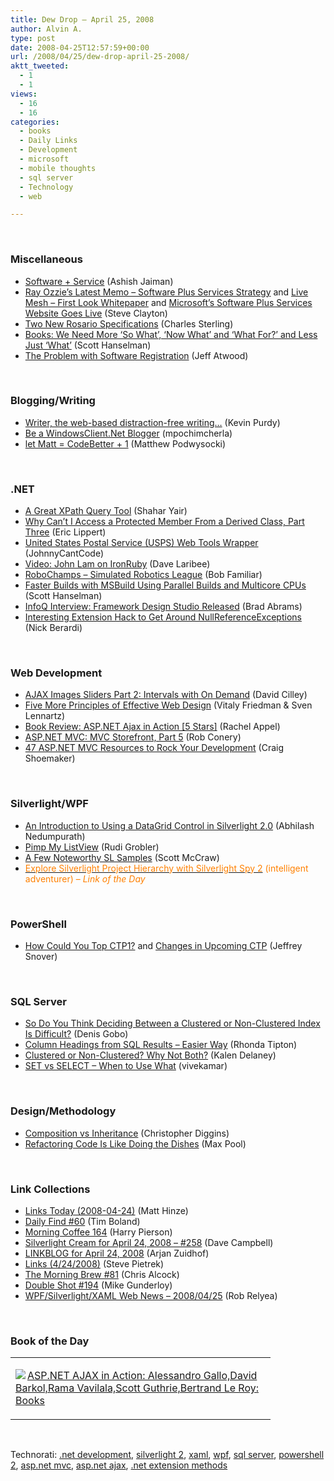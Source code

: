 ```yaml
---
title: Dew Drop – April 25, 2008
author: Alvin A.
type: post
date: 2008-04-25T12:57:59+00:00
url: /2008/04/25/dew-drop-april-25-2008/
aktt_tweeted:
  - 1
  - 1
views:
  - 16
  - 16
categories:
  - books
  - Daily Links
  - Development
  - microsoft
  - mobile thoughts
  - sql server
  - Technology
  - web

---
```

&nbsp;

### Miscellaneous

  * [Software + Service][1] (Ashish Jaiman)
  * [Ray Ozzie&#8217;s Latest Memo &#8211; Software Plus Services Strategy][2] and [Live Mesh &#8211; First Look Whitepaper][3] and [Microsoft&#8217;s Software Plus Services Website Goes Live][4] (Steve Clayton)
  * [Two New Rosario Specifications][5] (Charles Sterling)
  * [Books: We Need More &#8216;So What&#8217;, &#8216;Now What&#8217; and &#8216;What For?&#8217; and Less Just &#8216;What&#8217;][6] (Scott Hanselman)
  * [The Problem with Software Registration][7] (Jeff Atwood)

&nbsp;

### Blogging/Writing

  * [Writer, the web-based distraction-free writing&#8230;][8] (Kevin Purdy)
  * [Be a WindowsClient.Net Blogger][9] (mpochimcherla)
  * [let Matt = CodeBetter + 1][10] (Matthew Podwysocki)

&nbsp;

### .NET

  * [A Great XPath Query Tool][11] (Shahar Yair)
  * [Why Can&#8217;t I Access a Protected Member From a Derived Class, Part Three][12] (Eric Lippert)
  * [United States Postal Service (USPS) Web Tools Wrapper][13] (JohnnyCantCode)
  * [Video: John Lam on IronRuby][14] (Dave Laribee)
  * [RoboChamps &#8211; Simulated Robotics League][15] (Bob Familiar)
  * [Faster Builds with MSBuild Using Parallel Builds and Multicore CPUs][16] (Scott Hanselman)
  * [InfoQ Interview: Framework Design Studio Released][17] (Brad Abrams)
  * [Interesting Extension Hack to Get Around NullReferenceExceptions][18] (Nick Berardi)

&nbsp;

### Web Development

  * [AJAX Images Sliders Part 2: Intervals with On Demand][19] (David Cilley)
  * [Five More Principles of Effective Web Design][20] (Vitaly Friedman & Sven Lennartz)
  * [Book Review: ASP.NET Ajax in Action [5 Stars]][21] (Rachel Appel)
  * [ASP.NET MVC: MVC Storefront, Part 5][22] (Rob Conery)
  * [47 ASP.NET MVC Resources to Rock Your Development][23] (Craig Shoemaker)

&nbsp;

### Silverlight/WPF

  * [An Introduction to Using a DataGrid Control in Silverlight 2.0][24] (Abhilash Nedumpurath)
  * [Pimp My ListView][25] (Rudi Grobler)
  * [A Few Noteworthy SL Samples][26] (Scott McCraw)
  * [<font color="#ff8000">Explore Silverlight Project Hierarchy with Silverlight Spy 2</font>][27] <font color="#ff8000">(intelligent adventurer) &#8211; <em>Link of the Day</em></font>

&nbsp;

### PowerShell

  * [How Could You Top CTP1?][28] and [Changes in Upcoming CTP][29] (Jeffrey Snover)

&nbsp;

### SQL Server

  * [So Do You Think Deciding Between a Clustered or Non-Clustered Index Is Difficult?][30] (Denis Gobo)
  * [Column Headings from SQL Results &#8211; Easier Way][31] (Rhonda Tipton)
  * [Clustered or Non-Clustered? Why Not Both?][32] (Kalen Delaney)
  * [SET vs SELECT &#8211; When to Use What][33] (vivekamar)

&nbsp;

### Design/Methodology

  * [Composition vs Inheritance][34] (Christopher Diggins)
  * [Refactoring Code Is Like Doing the Dishes][35] (Max Pool)

&nbsp;

### Link Collections

  * [Links Today (2008-04-24)][36] (Matt Hinze)
  * [Daily Find #60][37] (Tim Boland)
  * [Morning Coffee 164][38] (Harry Pierson)
  * [Silverlight Cream for April 24, 2008 &#8211; #258][39] (Dave Campbell)
  * [LINKBLOG for April 24, 2008][40] (Arjan Zuidhof)
  * [Links (4/24/2008)][41] (Steve Pietrek)
  * [The Morning Brew #81][42] (Chris Alcock)
  * [Double Shot #194][43] (Mike Gunderloy)
  * [WPF/Silverlight/XAML Web News &#8211; 2008/04/25][44] (Rob Relyea)

&nbsp;

### Book of the Day

<div class="wlWriterSmartContent" id="scid:7dc1bd33-94bd-46fd-a20b-0131235bcd47:0ba39ef5-ddf7-4410-8e9e-3b6ae28fee5b" style="padding-right: 0px; display: inline; padding-left: 0px; float: none; padding-bottom: 0px; margin: 0px; padding-top: 0px">
  <table cellspacing="0" cellpadding="2" width="400" border="0" unselectable="on">
    <tr>
      <td valign="top" width="400">
        <p>
          <a title="ASP.NET AJAX in Action: Alessandro Gallo,David Barkol,Rama Vavilala,Scott Guthrie,Bertrand Le Roy: Books" href="http://www.amazon.com/exec/obidos/ASIN/1933988142/alvinashcraft-20"><img data-recalc-dims="1" decoding="async" src="https://i0.wp.com/images.amazon.com/images/P/1933988142.01.MZZZZZZZ.jpg?w=660" border="0" align="left" style="float:left" />ASP.NET AJAX in Action: Alessandro Gallo,David Barkol,Rama Vavilala,Scott Guthrie,Bertrand Le Roy: Books</a>
        </p>
      </td>
    </tr>
  </table>
</div>

&nbsp;

<div class="wlWriterSmartContent" id="scid:C16BAC14-9A3D-4c50-9394-FBFEF7A93539:e2dd627e-83de-4588-9e13-8a6c4a6d75ca" style="padding-right: 0px; display: inline; padding-left: 0px; padding-bottom: 0px; margin: 0px; padding-top: 0px">
  <!--dotnetkickit-->
</div>

<div class="wlWriterSmartContent" id="scid:d7bf807d-7bb0-458a-811f-90c51817d5c2:307ecd19-f59c-486d-95a0-83466c9cbb50" style="padding-right: 0px; display: inline; padding-left: 0px; padding-bottom: 0px; margin: 0px; padding-top: 0px">
  <p>
    <span class="TagSite">Technorati:</span> <a href="http://technorati.com/tag/.net+development" rel="tag" class="tag">.net development</a>, <a href="http://technorati.com/tag/silverlight+2" rel="tag" class="tag">silverlight 2</a>, <a href="http://technorati.com/tag/xaml" rel="tag" class="tag">xaml</a>, <a href="http://technorati.com/tag/wpf" rel="tag" class="tag">wpf</a>, <a href="http://technorati.com/tag/sql+server" rel="tag" class="tag">sql server</a>, <a href="http://technorati.com/tag/powershell+2" rel="tag" class="tag">powershell 2</a>, <a href="http://technorati.com/tag/asp.net+mvc" rel="tag" class="tag">asp.net mvc</a>, <a href="http://technorati.com/tag/asp.net+ajax" rel="tag" class="tag">asp.net ajax</a>, <a href="http://technorati.com/tag/.net+extension+methods" rel="tag" class="tag">.net extension methods</a><br /><!-- StartInsertedTags: .net development, silverlight 2, xaml, wpf, sql server, powershell 2, asp.net mvc, asp.net ajax, .net extension methods :EndInsertedTags -->
  </p>
</div>

 [1]: http://blogs.msdn.com/ajaiman/archive/2008/04/24/software-service.aspx
 [2]: http://blogs.msdn.com/stevecla01/archive/2008/04/24/ray-ozzie-s-latest-memo-software-plus-services-strategy.aspx
 [3]: http://blogs.msdn.com/stevecla01/archive/2008/04/24/live-mesh-first-look-whitepaper.aspx
 [4]: http://blogs.msdn.com/stevecla01/archive/2008/04/24/microsoft-s-software-plus-services-website-goes-live.aspx
 [5]: http://blogs.msdn.com/charles_sterling/archive/2008/04/24/two-new-rosario-specifications.aspx
 [6]: http://www.hanselman.com/blog/BooksWeNeedMoreSoWhatNowWhatAndWhatForAndLessJustWhat.aspx
 [7]: http://www.codinghorror.com/blog/archives/001106.html
 [8]: http://lifehacker.com/383584/
 [9]: http://windowsclient.net/blogs/featurednews/archive/2008/04/24/be-a-windowsclient-net-blogger.aspx
 [10]: http://codebetter.com/blogs/matthew.podwysocki/archive/2008/04/24/let-matt-codebetter-1.aspx
 [11]: http://www.dev102.com/2008/04/24/a-great-xpath-query-tool/
 [12]: http://blogs.msdn.com/ericlippert/archive/2008/04/24/why-can-t-i-access-a-protected-member-from-a-derived-class-part-three.aspx
 [13]: http://www.codeproject.com/KB/cs/USPS_Web_Tools_Wrapper.aspx
 [14]: http://codebetter.com/blogs/david_laribee/archive/2008/04/24/john-lam-on-ironruby.aspx
 [15]: http://blogs.msdn.com/bobfamiliar/archive/2008/04/24/robochamps-simulated-robotics-league.aspx
 [16]: http://www.hanselman.com/blog/FasterBuildsWithMSBuildUsingParallelBuildsAndMulticoreCPUs.aspx
 [17]: http://blogs.msdn.com/brada/archive/2008/04/24/infoq-interview-framework-design-studio-released.aspx
 [18]: http://www.coderjournal.com/2008/04/interesting-extension-hack-to-get-around-nullreferenceexceptions/
 [19]: http://www.atalasoft.com/cs/blogs/davidcilley/archive/2008/04/21/ajax-image-sliders-part-2-intervals-with-on-demand.aspx
 [20]: http://www.smashingmagazine.com/2008/04/24/5-more-principles-of-effective-web-design/
 [21]: http://www.rachelappel.com/2008/04/05/BookReviewASPNETAjaxInAction5Stars.aspx
 [22]: http://blog.wekeroad.com/mvc-storefront/mvcstore-part-5/
 [23]: http://weblogs.asp.net/craigshoemaker/archive/2008/04/24/47-asp-net-mvc-resources-to-rock-your-development.aspx
 [24]: http://www.codeproject.com/kb/grid/datagrid_silverlight.aspx
 [25]: http://dotnet.org.za/rudi/archive/2008/04/24/pimp-my-listview.aspx
 [26]: http://blogs.msdn.com/smccraw/archive/2008/04/24/a-few-new-noteworthy-sl-samples.aspx
 [27]: http://devintelligence.com/blogs/netadventures/archive/2008/04/23/explore-silverlight-project-hierarchy-with-silverlight-spy-2.aspx
 [28]: http://blogs.msdn.com/powershell/archive/2008/04/24/how-could-you-top-ctp1.aspx
 [29]: http://blogs.msdn.com/powershell/archive/2008/04/24/changes-in-upcoming-ctp.aspx
 [30]: http://sqlblog.com/blogs/denis_gobo/archive/2008/04/24/6385.aspx
 [31]: http://rtipton.wordpress.com/2008/04/24/column-headings-from-sql-results-easier-way/
 [32]: http://sqlblog.com/blogs/kalen_delaney/archive/2008/04/24/clustered-or-nonclustered-why-not-both.aspx
 [33]: http://www.sqlservercurry.com/2008/04/set-vs-select-when-to-use-what.html
 [34]: http://dobbscodetalk.com/index.php?option=com_myblog&show=Composition-vs-Inheritance.html&Itemid=29
 [35]: http://www.codesqueeze.com/refactoring-code-is-like-doing-the-dishes/
 [36]: http://mhinze.com/links-today-2008-04-24/
 [37]: http://www.techtoolblog.com/archives/daily-find-60
 [38]: http://devhawk.net/2008/04/24/Morning+Coffee+164.aspx
 [39]: http://geekswithblogs.net/WynApseTechnicalMusings/archive/2008/04/24/121624.aspx
 [40]: http://arjansworld.blogspot.com/2008/04/linkblog-for-april-24-2008.html
 [41]: http://spietrek.blogspot.com/2008/04/links-4242008.html
 [42]: http://blog.cwa.me.uk/2008/04/25/the-morning-brew-81/
 [43]: http://afreshcup.com/?p=843
 [44]: http://blogs.windowsclient.net/rob_relyea/archive/2008/04/25/wpf-silverlight-xaml-web-news-2008-04-25.aspx